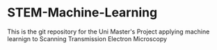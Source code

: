 # STEM-Machine-Learning
This is the git repository for the Uni Master's Project applying machine learnign to Scanning Transmission Electron Microscopy
